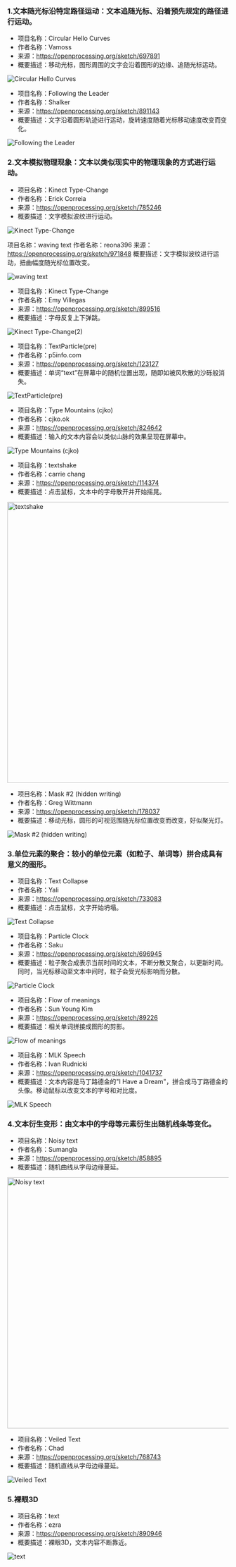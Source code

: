 ### 1.文本随光标沿特定路径运动：文本追随光标、沿着预先规定的路径进行运动。

- 项目名称：Circular Hello Curves
- 作者名称：Vamoss
- 来源：https://openprocessing.org/sketch/697891
- 概要描述：移动光标，图形周围的文字会沿着图形的边缘、追随光标运动。

 ![Circular Hello Curves](https://user-images.githubusercontent.com/90943517/138619941-53f532f6-2686-4eac-b3de-edbcb1d0a496.png)

- 项目名称：Following the Leader
- 作者名称：Shalker
- 来源：https://openprocessing.org/sketch/891143
- 概要描述：文字沿着圆形轨迹进行运动，旋转速度随着光标移动速度改变而变化。

![Following the Leader](https://user-images.githubusercontent.com/90943517/138619949-12135bde-373c-44a1-86ae-d8037809b234.png)

### 2.文本模拟物理现象：文本以类似现实中的物理现象的方式进行运动。

- 项目名称：Kinect Type-Change
- 作者名称：Erick Correia
- 来源：https://openprocessing.org/sketch/785246
- 概要描述：文字模拟波纹进行运动。

![Kinect Type-Change](https://user-images.githubusercontent.com/90943517/138620172-7ad2549f-21d2-4a6c-a2ef-4b46c19e496d.png)

项目名称：waving text
作者名称：reona396
来源：https://openprocessing.org/sketch/971848
概要描述：文字模拟波纹进行运动，扭曲幅度随光标位置改变。

![waving text](https://user-images.githubusercontent.com/90943517/138620191-ba209ad0-47a2-4437-a8b3-7247baf3c61d.png)

- 项目名称：Kinect Type-Change
- 作者名称：Emy Villegas
- 来源：https://openprocessing.org/sketch/899516
- 概要描述：字母反复上下弹跳。

![Kinect Type-Change(2)](https://user-images.githubusercontent.com/90943517/138620209-71e663ae-8776-4297-872b-3e2916624218.png)

- 项目名称：TextParticle(pre)
- 作者名称：p5info.com
- 来源：https://openprocessing.org/sketch/123127
- 概要描述：单词“text”在屏幕中的随机位置出现，随即如被风吹散的沙砾般消失。

![TextParticle(pre)](https://user-images.githubusercontent.com/90943517/138620219-696e10e6-f750-4495-af3d-f8cc8b3a62ed.png)

- 项目名称：Type Mountains (cjko)
- 作者名称：cjko.ok
- 来源：https://openprocessing.org/sketch/824642
- 概要描述：输入的文本内容会以类似山脉的效果呈现在屏幕中。

![Type Mountains (cjko)](https://user-images.githubusercontent.com/90943517/138620227-a959f7ed-630f-435d-8016-c9ab78656539.png)

- 项目名称：textshake
- 作者名称：carrie chang
- 来源：https://openprocessing.org/sketch/114374
- 概要描述：点击鼠标，文本中的字母散开并开始摇晃。

<img width="638" alt="textshake" src="https://user-images.githubusercontent.com/90943517/138620231-0deb7fcc-fe19-4149-8b53-6fcf7a0a92fc.png">

- 项目名称：Mask #2 (hidden writing)
- 作者名称：Greg Wittmann
- 来源：https://openprocessing.org/sketch/178037
- 概要描述：移动光标，圆形的可视范围随光标位置改变而改变，好似聚光灯。

![Mask #2 (hidden writing)](https://user-images.githubusercontent.com/90943517/138620239-f22e4fef-ee11-43ab-b5b3-489fbac421a1.png)

### 3.单位元素的聚合：较小的单位元素（如粒子、单词等）拼合成具有意义的图形。

- 项目名称：Text Collapse
- 作者名称：Yali
- 来源：https://openprocessing.org/sketch/733083
- 概要描述：点击鼠标，文字开始坍塌。

![Text Collapse](https://user-images.githubusercontent.com/90943517/138620249-5fbc9e75-75bc-4828-be6c-2386a57f0d24.png)

- 项目名称：Particle Clock
- 作者名称：Saku
- 来源：https://openprocessing.org/sketch/696945
- 概要描述：粒子聚合成表示当前时间的文本，不断分散又聚合，以更新时间。同时，当光标移动至文本中间时，粒子会受光标影响而分散。

![Particle Clock](https://user-images.githubusercontent.com/90943517/138620254-16dfdacd-5f1d-4e19-98fa-8d342dd795e9.png)

- 项目名称：Flow of meanings
- 作者名称：Sun Young Kim
- 来源：https://openprocessing.org/sketch/89226
- 概要描述：相关单词拼接成图形的剪影。

![Flow of meanings](https://user-images.githubusercontent.com/90943517/138620259-6a8d296f-6ab7-4bdc-b4e1-191fdd0b4d98.png)

- 项目名称：MLK Speech
- 作者名称：Ivan Rudnicki
- 来源：https://openprocessing.org/sketch/1041737
- 概要描述：文本内容是马丁路德金的"I Have a Dream"，拼合成马丁路德金的头像。移动鼠标以改变文本的字号和对比度。

![MLK Speech](https://user-images.githubusercontent.com/90943517/138620261-6e3bcfcd-c1b4-4da9-8a6a-b1bc69c9a97c.png)

### 4.文本衍生变形：由文本中的字母等元素衍生出随机线条等变化。

- 项目名称：Noisy text
- 作者名称：Sumangla
- 来源：https://openprocessing.org/sketch/858895
- 概要描述：随机曲线从字母边缘蔓延。

<img width="570" alt="Noisy text" src="https://user-images.githubusercontent.com/90943517/138620271-afadc1fd-a9af-4f3f-b367-37b975c00b42.png">

- 项目名称：Veiled Text
- 作者名称：Chad
- 来源：https://openprocessing.org/sketch/768743
- 概要描述：随机直线从字母边缘蔓延。
 
![Veiled Text](https://user-images.githubusercontent.com/90943517/138620281-b8453cf5-08d4-4136-bebd-d8bd24d2081e.png)

### 5.裸眼3D

- 项目名称：text
- 作者名称：ezra
- 来源：https://openprocessing.org/sketch/890946
- 概要描述：裸眼3D，文本内容不断靠近。

![text](https://user-images.githubusercontent.com/90943517/138620288-389211ae-f164-4c47-870c-1a33fa19654c.png)
